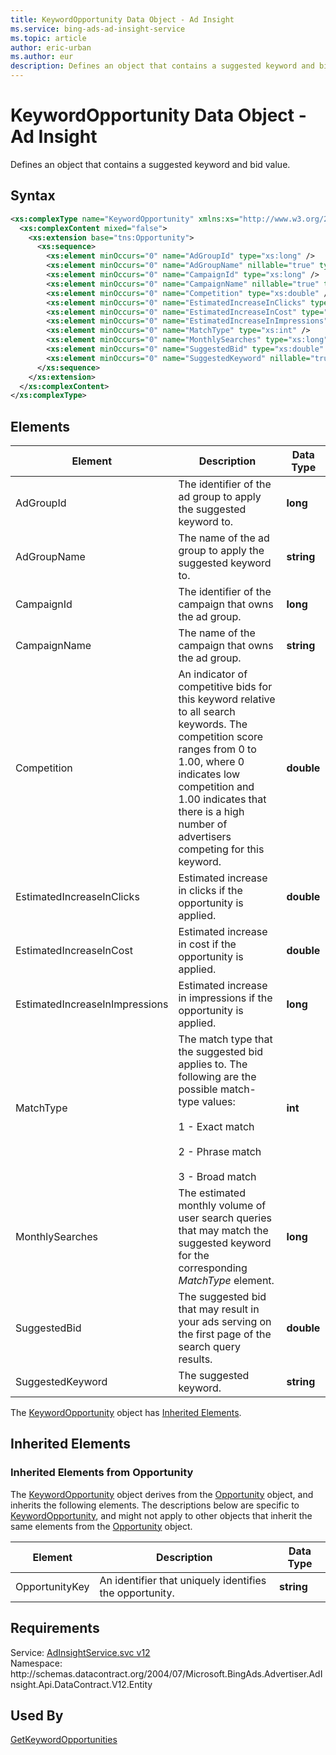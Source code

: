 ```yaml
---
title: KeywordOpportunity Data Object - Ad Insight
ms.service: bing-ads-ad-insight-service
ms.topic: article
author: eric-urban
ms.author: eur
description: Defines an object that contains a suggested keyword and bid value.
---
```

# KeywordOpportunity Data Object - Ad Insight
Defines an object that contains a suggested keyword and bid value.

## Syntax
```xml
<xs:complexType name="KeywordOpportunity" xmlns:xs="http://www.w3.org/2001/XMLSchema">
  <xs:complexContent mixed="false">
    <xs:extension base="tns:Opportunity">
      <xs:sequence>
        <xs:element minOccurs="0" name="AdGroupId" type="xs:long" />
        <xs:element minOccurs="0" name="AdGroupName" nillable="true" type="xs:string" />
        <xs:element minOccurs="0" name="CampaignId" type="xs:long" />
        <xs:element minOccurs="0" name="CampaignName" nillable="true" type="xs:string" />
        <xs:element minOccurs="0" name="Competition" type="xs:double" />
        <xs:element minOccurs="0" name="EstimatedIncreaseInClicks" type="xs:double" />
        <xs:element minOccurs="0" name="EstimatedIncreaseInCost" type="xs:double" />
        <xs:element minOccurs="0" name="EstimatedIncreaseInImpressions" type="xs:long" />
        <xs:element minOccurs="0" name="MatchType" type="xs:int" />
        <xs:element minOccurs="0" name="MonthlySearches" type="xs:long" />
        <xs:element minOccurs="0" name="SuggestedBid" type="xs:double" />
        <xs:element minOccurs="0" name="SuggestedKeyword" nillable="true" type="xs:string" />
      </xs:sequence>
    </xs:extension>
  </xs:complexContent>
</xs:complexType>
```

## <a name="elements"></a>Elements

|Element|Description|Data Type|
|-----------|---------------|-------------|
|<a name="adgroupid"></a>AdGroupId|The identifier of the ad group to apply the suggested keyword to.|**long**|
|<a name="adgroupname"></a>AdGroupName|The name of the ad group to apply the suggested keyword to.|**string**|
|<a name="campaignid"></a>CampaignId|The identifier of the campaign that owns the ad group.|**long**|
|<a name="campaignname"></a>CampaignName|The name of the campaign that owns the ad group.|**string**|
|<a name="competition"></a>Competition|An indicator of competitive bids for this keyword relative to all search keywords. The competition score ranges from 0 to 1.00, where 0 indicates low competition and 1.00 indicates that there is a high number of advertisers competing for this keyword.|**double**|
|<a name="estimatedincreaseinclicks"></a>EstimatedIncreaseInClicks|Estimated increase in clicks if the opportunity is applied.|**double**|
|<a name="estimatedincreaseincost"></a>EstimatedIncreaseInCost|Estimated increase in cost if the opportunity is applied.|**double**|
|<a name="estimatedincreaseinimpressions"></a>EstimatedIncreaseInImpressions|Estimated increase in impressions if the opportunity is applied.|**long**|
|<a name="matchtype"></a>MatchType|The match type that the suggested bid applies to. The following are the possible match-type values:<br /><br />1 - Exact match<br /><br />2 - Phrase match<br /><br />3 - Broad match|**int**|
|<a name="monthlysearches"></a>MonthlySearches|The estimated monthly volume of user search queries that may match the suggested keyword for the corresponding *MatchType* element.|**long**|
|<a name="suggestedbid"></a>SuggestedBid|The suggested bid that may result in your ads serving on the first page of the search query results.|**double**|
|<a name="suggestedkeyword"></a>SuggestedKeyword|The suggested keyword.|**string**|

The [KeywordOpportunity](keywordopportunity.md) object has [Inherited Elements](#inheritedelements).

## <a name="inheritedelements"></a>Inherited Elements

### <a name="inheritedelementsopportunity"></a>Inherited Elements from Opportunity
The [KeywordOpportunity](keywordopportunity.md) object derives from the [Opportunity](opportunity.md) object, and inherits the following elements. The descriptions below are specific to [KeywordOpportunity](keywordopportunity.md), and might not apply to other objects that inherit the same elements from the [Opportunity](opportunity.md) object.  

|Element|Description|Data Type|
|-----------|---------------|-------------|
|<a name="opportunitykey"></a>OpportunityKey|An identifier that uniquely identifies the opportunity.|**string**|

## Requirements
Service: [AdInsightService.svc v12](https://adinsight.api.bingads.microsoft.com/Api/Advertiser/AdInsight/v12/AdInsightService.svc)  
Namespace: http\://schemas.datacontract.org/2004/07/Microsoft.BingAds.Advertiser.AdInsight.Api.DataContract.V12.Entity  

## Used By
[GetKeywordOpportunities](getkeywordopportunities.md)  
